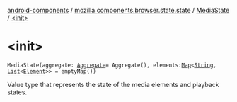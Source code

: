[android-components](../../index.md) / [mozilla.components.browser.state.state](../index.md) / [MediaState](index.md) / [&lt;init&gt;](./-init-.md)

# &lt;init&gt;

`MediaState(aggregate: `[`Aggregate`](-aggregate/index.md)` = Aggregate(), elements: `[`Map`](https://kotlinlang.org/api/latest/jvm/stdlib/kotlin.collections/-map/index.html)`<`[`String`](https://kotlinlang.org/api/latest/jvm/stdlib/kotlin/-string/index.html)`, `[`List`](https://kotlinlang.org/api/latest/jvm/stdlib/kotlin.collections/-list/index.html)`<`[`Element`](-element/index.md)`>> = emptyMap())`

Value type that represents the state of the media elements and playback states.

